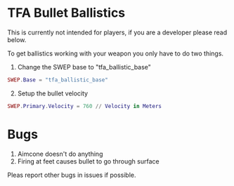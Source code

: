 # TFA Bullet Ballistics
This is currently not intended for players, if you are a developer please read below.

To get ballistics working with your weapon you only have to do two things.

1. Change the SWEP base to "tfa_ballistic_base"
```lua
SWEP.Base = "tfa_ballistic_base"
```
2. Setup the bullet velocity
```lua
SWEP.Primary.Velocity = 760 // Velocity in Meters
```

# Bugs
1. Aimcone doesn't do anything
2. Firing at feet causes bullet to go through surface

Pleas report other bugs in issues if possible.
